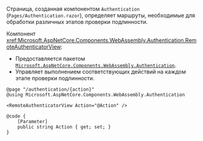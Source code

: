Страница, созданная компонентом `Authentication` (`Pages/Authentication.razor`), определяет маршруты, необходимые для обработки различных этапов проверки подлинности.

Компонент <xref:Microsoft.AspNetCore.Components.WebAssembly.Authentication.RemoteAuthenticatorView>:

* Предоставляется пакетом [`Microsoft.AspNetCore.Components.WebAssembly.Authentication`](https://www.nuget.org/packages/Microsoft.AspNetCore.Components.WebAssembly.Authentication/).
* Управляет выполнением соответствующих действий на каждом этапе проверки подлинности.

```razor
@page "/authentication/{action}"
@using Microsoft.AspNetCore.Components.WebAssembly.Authentication

<RemoteAuthenticatorView Action="@Action" />

@code {
    [Parameter]
    public string Action { get; set; }
}
```
